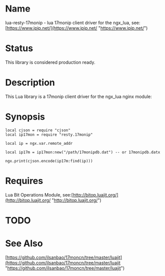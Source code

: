 # Name

lua-resty-17monip - lua 17monip client driver for the ngx_lua, see:[https://www.ipip.net/](https://www.ipip.net/ "https://www.ipip.net/")
# Status

This library is considered production ready.
# Description

This Lua library is a 17monip client driver for the ngx_lua nginx module:
# Synopsis

```
local cjson = require "cjson"
local ip17mon = require "resty.17monip"

local ip = ngx.var.remote_addr

local ip17m = ip17mon:new("/path/17monipdb.dat") -- or 17monipdb.datx

ngx.print(cjson.encode(ip17m:find(ip)))
```
# Requires

Lua Bit Operations Module, see:[http://bitop.luajit.org/](http://bitop.luajit.org/ "http://bitop.luajit.org/")

# TODO

# See Also

[https://github.com/ilsanbao/17moncn/tree/master/luajit](https://github.com/ilsanbao/17moncn/tree/master/luajit "https://github.com/ilsanbao/17moncn/tree/master/luajit")